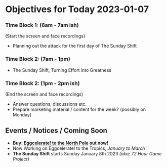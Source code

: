 # Objectives for Today 2023-01-07

### Time Block 1: (6am - 7am ish)
(Start the screen and face recordings)
- Planning out the attack for the first day of The Sunday Shift
 
### Time Block 2: (7am - 1pm)
- The Sunday Shift, Turning Effort into Greatness

### Time Block 2: (1pm - 2pm ish)
(End the screen and face recordings)
- Answer questions, discussions etc.
- Prepare marketing material / content for the week? (possibly on Monday)

## Events / Notices / Coming Soon

- **Buy: [Eggcelerate! to the North Pole](https://store.steampowered.com/app/2216320/Eggcelerate_to_the_North_Pole/) out now!**
- Now Working on Eggcelerate! to the Tropics, _January to March_
- **The Sunday Shift** starts Sunday January 8th 2023 _(aka; 72 Hour Game Project)_
